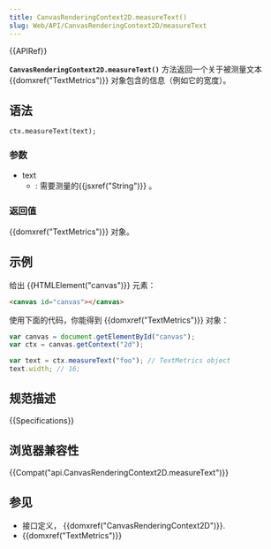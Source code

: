 ```yaml
---
title: CanvasRenderingContext2D.measureText()
slug: Web/API/CanvasRenderingContext2D/measureText
---
```


{{APIRef}}

**`CanvasRenderingContext2D.measureText()`** 方法返回一个关于被测量文本{{domxref("TextMetrics")}} 对象包含的信息（例如它的宽度）。

## 语法

```plain
ctx.measureText(text);
```

### 参数

- text
  - : 需要测量的{{jsxref("String")}} 。

### 返回值

{{domxref("TextMetrics")}} 对象。

## 示例

给出 {{HTMLElement("canvas")}} 元素：

```html
<canvas id="canvas"></canvas>
```

使用下面的代码，你能得到 {{domxref("TextMetrics")}} 对象：

```js
var canvas = document.getElementById("canvas");
var ctx = canvas.getContext("2d");

var text = ctx.measureText("foo"); // TextMetrics object
text.width; // 16;
```

## 规范描述

{{Specifications}}

## 浏览器兼容性

{{Compat("api.CanvasRenderingContext2D.measureText")}}

## 参见

- 接口定义， {{domxref("CanvasRenderingContext2D")}}.
- {{domxref("TextMetrics")}}
